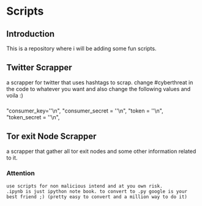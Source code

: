 # Scripts

## Introduction
   This is a repository where i will be adding some fun scripts.
   
## Twitter Scrapper
   a scrapper for twitter that uses hashtags to scrap. change #cyberthreat in the code to whatever you want and also change the following values and voila :)
###   
   "consumer_key=''\n",
    "consumer_secret = ''\n",
    "token = ''\n",
    "token_secret = ''\n",
   
## Tor exit Node Scrapper
   a scrapper that gather all tor exit nodes and some other information related to it.
   

### Attention
    use scripts for non malicious intend and at you own risk.
    .ipynb is just ipython note book. to convert to .py google is your best friend ;) (pretty easy to convert and a million way to do it)
